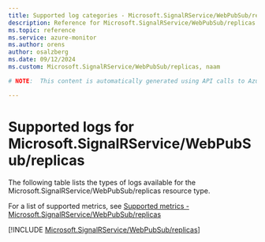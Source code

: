 ```yaml
---
title: Supported log categories - Microsoft.SignalRService/WebPubSub/replicas
description: Reference for Microsoft.SignalRService/WebPubSub/replicas in Azure Monitor Logs.
ms.topic: reference
ms.service: azure-monitor
ms.author: orens
author: osalzberg
ms.date: 09/12/2024
ms.custom: Microsoft.SignalRService/WebPubSub/replicas, naam

# NOTE:  This content is automatically generated using API calls to Azure. Any edits made on these files will be overwritten in the next run of the script. 

---
```





# Supported logs for Microsoft.SignalRService/WebPubSub/replicas  
The following table lists the types of logs available for the Microsoft.SignalRService/WebPubSub/replicas resource type.
  
  
  
For a list of supported metrics, see [Supported metrics - Microsoft.SignalRService/WebPubSub/replicas](../supported-metrics/microsoft-signalrservice-webpubsub-replicas-metrics.md)  
  

  
[!INCLUDE [Microsoft.SignalRService/WebPubSub/replicas](~/reusable-content/ce-skilling/azure/includes/azure-monitor/reference/logs/microsoft-signalrservice-webpubsub-replicas-logs-include.md)]  
  

